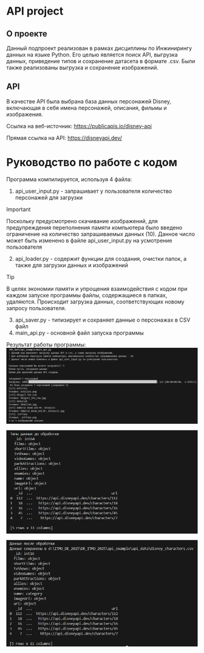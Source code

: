 # API project

## О проекте
  Данный подпроект реализован в рамках дисциплины по Инжинирингу данных на языке Python. Его целью является поиск API, выгрузка данных, приведение типов и сохранение датасета в формате .csv. Были также реализованы выгрузка и сохранение изображений.

## API
  В качестве API была выбрана база данных персонажей Disney, включающая в себя имена персонажей, описания, фильмы и изображения.
  
Ссылка на веб-источник: https://publicapis.io/disney-api

Прямая ссылка на API: https://disneyapi.dev/


# Руководство по работе с кодом
  Программа компилируется, используя 4 файла:
  1. api_user_input.py - запрашивает у пользователя количество персонажей для загрузки

> [!IMPORTANT]
> Поскольку предусмотрено скачивание изображений, для предупреждения переполнения памяти компьютера было введено ограничение на количество запрашиваемых данных (10). Данное число может быть изменено в файле api_user_input.py на усмотрение пользователя

  2. api_loader.py - содержит функции для создания, очистки папок, а также для загрузки данных и изображений

> [!TIP]
> В целях экономии памяти и упрощения взаимодействия с кодом при каждом запуске программы файлы, содержащиеся в папках, удаляются. Происходит загрузка данных, соответствующих новому запросу пользователя.

  3. api_saver.py - типизирует и сохраняет данные о персонажах в CSV файл
  4. main_api.py - основной файл запуска программы


  Результат работы программы:
  ![Скриншот с результатом работы main_api.py (загрузка данных)](api_example/images/image_main.jpg)

  ![Скриншот с данными API до обработки](api_example/images/image_before.jpg)
  
  ![Скриншот с данными API после обработки](api_example/images/image_after.jpg)